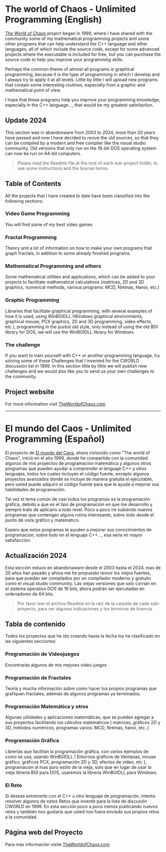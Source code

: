 # The world of Chaos - Unlimited Programming (English)

[The World of Chaos](https://www.theworldofchaos.com) project began in 1999, where I have shared with the community some of my mathematical programming projects and some other programs that can help understand the C++ language and other languages, all of which include the source code, except for some advanced projects where the executable is included for free, but you can purchase the source code to help you improve your programming skills.

Perhaps the common theme of almost all programs is graphical programming, because it is the type of programming in which I develop and I always try to apply it at all levels. Little by little I will upload new programs that contain some interesting routines, especially from a graphic and mathematical point of view.

I hope that these programs help you improve your programming knowledge, especially in the C++ language..., that would be my greatest satisfaction.

## Update 2024

This section was in abandonware from 2003 to 2024, more than 20 years have passed and now I have decided to revive the old sources, so that they can be compiled by a modern and free compiler like the visual studio community. Old versions that only run on the 16-bit DOS operating system can now be run on 64-bit computers.

> Please read the Readme file at the root of each sub-project folder, to see some instructions and the license terms.

## Table of Contents
All the projects that I have created to date have been classified into the following sections:

### Video Game Programming
You will find some of my best video games

### Fractal Programming
Theory and a lot of information on how to make your own programs that graph fractals, in addition to some already finished programs.

### Mathematical Programming and others
Some mathematical utilities and applications, which can be added to your projects to facilitate mathematical calculations (matrices, 2D and 3D graphics, numerical methods, various programs: MCD, Nreinas, Hanoi, etc.)

### Graphic Programming
Libraries that facilitate graphical programming, with several examples of how it is used, using WinBGIDLL (Windows graphical environments, graphical mouse, PCX graphics, 2D and 3D programming, video effects, etc.), programming in the purest old style, only instead of using the old BGI library for DOS, we will use the WinBGIDLL library for Windows.

### The challenge
If you want to train yourself with C++ or another programming language, try solving some of these Challenges that I invented for the CWORLD discussion list in 1999. In this section little by little we will publish new challenges and we would also like you to send us your own challenges to the community.

## Project website
For more information visit [TheWorldofChaos.com](https://www.theworldofchaos.com)

-----------------------------------------------------

# El mundo del Caos - Unlimited Programming (Español)

El proyecto de [El mundo del Caos](https://www.theworldofchaos.com), ahora conocido como "The world of Chaos", inició en el año 1999, donde he compartido con la comunidad algunos de mis proyectos de programación matemática y algunos otros programas que pueden ayudar a comprender el lenguaje C++ y otros lenguajes, todos los cuales incluyen el código fuente, excepto algunos proyectos avanzados donde se incluye de manera gratuita el ejecutable, pero usted puede adquirir el código fuente para que le ayude a mejorar sus habilidades de programación.

Tal vez el tema común de casi todos los programas es la programación gráfica, debido a que es el tipo de programación en que me desarrollo y siempre trato de aplicarlo a todo nivel. Poco a poco ire subiendo nuevos programas que contengan alguna rutina interesante, sobre todo desde el punto de vista gráfico y matemático.

Espero que estos programas te ayuden a mejorar sus conocimientos de programación, sobre todo en el lenguaje C++..., esa sería mi mayor satisfacción.

## Actualización 2024

Esta sección estuvo en abandonaware desde el 2003 hasta el 2024, mas de 20 años han pasado y ahora me he propuesto revivir los viejos fuentes, para que puedan ser compilados por un compilador moderno y gratuito como el visual studio community. Las viejas versiones que solo corrian en el sistema operativo DOS de 16 bits, ahora podrán ser ejecutadas en ordenadores de 64 bits.

> Por favor leer el archivo Readme en la raiz de la carpeta de cada sub-proyecto, para ver algunas indicaciones y los términos de licencia.

## Tabla de contenido
Todos los proyectos que he ido creando hasta la fecha los he clasificado en las siguientes secciones:

### Programación de Videojuegos
Encontrarás algunos de mis mejores video juegos

### Programación de Fractales
Teoría y mucha información sobre como hacer tus propios programas que grafiquen fractales, además de algunos programas ya terminados.

### Programación Matemática y otros
Algunas utilidades y aplicaciones matemáticas, que se pueden agregar a sus proyectos facilitando los cálculos matemáticos ( matrices, gráficos 2D y 3D, métodos numéricos, programas varios: MCD, Nreinas, hanoi, etc..)

### Programación Gráfica
Librerías que facilitan la programación gráfica, con varios ejemplos de como se usa, usando WinBGIDLL ( Entornos gráficos de Ventanas, mouse gráfico, gráficos PCX, programación 2D y 3D, efectos de video, etc ), programación al mas puro estilo de la vieja, solo que en lugar de usar la vieja librería BGI para DOS, usaremos la librería WinBGIDLL para Windows.

### El Reto
Si deseas entrenerte con el C++ u otro lenguaje de programación, intenta resolver algunos de estos Retos que inventé para la lista de discusión CWORLD en 1999. En esta sección poco a poco iremos publicando nuevos retos y también nos gustaría que usted nos fuera enviado sus propios retos a la comunidad.

## Página web del Proyecto
Para mas información visite [TheWorldofChaos.com](https://www.theworldofchaos.com)